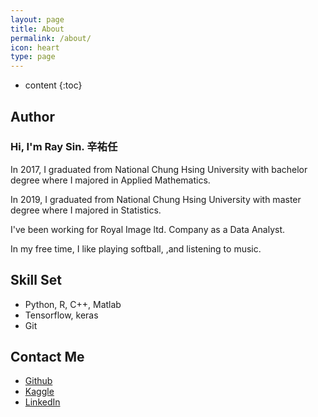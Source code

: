```yaml
---
layout: page
title: About
permalink: /about/
icon: heart
type: page
---
```


* content
{:toc}

## **Author**
<h3>Hi, I'm Ray Sin. 辛祐任</h3>
In 2017, I graduated from National Chung Hsing University with bachelor degree where I majored in Applied Mathematics.

In 2019, I graduated from National Chung Hsing University with master degree where I majored in Statistics.

I've been working for  Royal Image ltd. Company as a Data Analyst.

In my free time, I like playing softball,  ,and listening to music.

## **Skill Set**

* Python, R, C++, Matlab
* Tensorflow, keras
* Git

## **Contact Me**

* [Github](https://github.com/q8977452)
* [Kaggle](https://kaggle.com/raysin)
* [LinkedIn](https://www.linkedin.com/in/ray-sin/)
